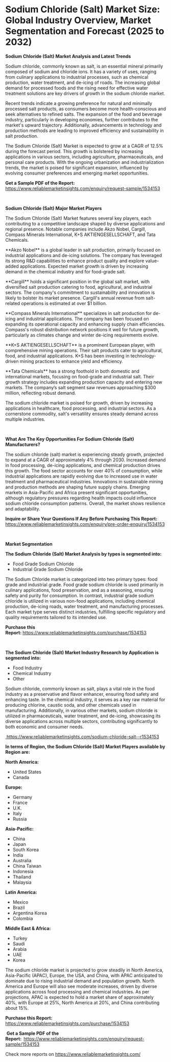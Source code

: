 <p><h1>Sodium Chloride (Salt) Market Size: Global Industry Overview, Market Segmentation and Forecast (2025 to 2032)</h1></p><p><strong>Sodium Chloride (Salt) Market Analysis and Latest Trends</strong></p>
<p><p>Sodium chloride, commonly known as salt, is an essential mineral primarily composed of sodium and chloride ions. It has a variety of uses, ranging from culinary applications to industrial processes, such as chemical production, water treatment, and de-icing of roads. The increasing global demand for processed foods and the rising need for effective water treatment solutions are key drivers of growth in the sodium chloride market.</p><p>Recent trends indicate a growing preference for natural and minimally processed salt products, as consumers become more health-conscious and seek alternatives to refined salts. The expansion of the food and beverage industry, particularly in developing economies, further contributes to the market's upward trajectory. Additionally, advancements in technology and production methods are leading to improved efficiency and sustainability in salt production.</p><p>The Sodium Chloride (Salt) Market is expected to grow at a CAGR of 12.5% during the forecast period. This growth is bolstered by increasing applications in various sectors, including agriculture, pharmaceuticals, and personal care products. With the ongoing urbanization and industrialization trends, the market is poised for significant expansion, influenced by evolving consumer preferences and emerging market opportunities.</p></p>
<p><strong>Get a Sample PDF of the Report:&nbsp;</strong> <a href="https://www.reliablemarketinsights.com/enquiry/request-sample/1534153?utm_campaign=3317&utm_medium=2&utm_source=Github&utm_content=ia&utm_term=02042025&utm_id=sodium-chloride-salt">https://www.reliablemarketinsights.com/enquiry/request-sample/1534153</a></p>
<p>&nbsp;</p>
<p><strong>Sodium Chloride (Salt) Major Market Players</strong></p>
<p><p>The Sodium Chloride (Salt) Market features several key players, each contributing to a competitive landscape shaped by diverse applications and regional presence. Notable companies include Akzo Nobel, Cargill, Compass Minerals International, K+S AKTIENGESELLSCHAFT, and Tata Chemicals.</p><p>**Akzo Nobel** is a global leader in salt production, primarily focused on industrial applications and de-icing solutions. The company has leveraged its strong R&D capabilities to enhance product quality and explore value-added applications. Expected market growth is driven by increasing demand in the chemical industry and for food-grade salt.</p><p>**Cargill** holds a significant position in the global salt market, with diversified salt production catering to food, agricultural, and industrial sectors. The company's commitment to sustainability and innovation is likely to bolster its market presence. Cargill's annual revenue from salt-related operations is estimated at over $1 billion.</p><p>**Compass Minerals International** specializes in salt production for de-icing and industrial applications. The company has been focused on expanding its operational capacity and enhancing supply chain efficiencies. Compass's robust distribution network positions it well for future growth, particularly as climates change and winter de-icing requirements evolve.</p><p>**K+S AKTIENGESELLSCHAFT** is a prominent European player, with comprehensive mining operations. Their salt products cater to agricultural, food, and industrial applications. K+S has been investing in technology-driven mining practices to enhance yield and efficiency.</p><p>**Tata Chemicals** has a strong foothold in both domestic and international markets, focusing on food-grade and industrial salt. Their growth strategy includes expanding production capacity and entering new markets. The company’s salt segment saw revenues approaching $300 million, reflecting robust demand.</p><p>The sodium chloride market is poised for growth, driven by increasing applications in healthcare, food processing, and industrial sectors. As a cornerstone commodity, salt's versatility ensures steady demand across multiple industries.</p></p>
<p>&nbsp;</p>
<p><strong>What Are The Key Opportunities For Sodium Chloride (Salt) Manufacturers?</strong></p>
<p><p>The sodium chloride (salt) market is experiencing steady growth, projected to expand at a CAGR of approximately 4% through 2030. Increased demand in food processing, de-icing applications, and chemical production drives this growth. The food sector accounts for over 40% of consumption, while industrial applications are rapidly evolving due to increased use in water treatment and pharmaceutical industries. Innovations in sustainable mining and production methods are shaping future supply chains. Emerging markets in Asia-Pacific and Africa present significant opportunities, although regulatory pressures regarding health impacts could influence sodium chloride consumption patterns. Overall, the market shows resilience and adaptability.</p></p>
<p><strong>Inquire or Share Your Questions If Any Before Purchasing This Report:</strong> <a href="https://www.reliablemarketinsights.com/enquiry/pre-order-enquiry/1534153?utm_campaign=3317&utm_medium=2&utm_source=Github&utm_content=ia&utm_term=02042025&utm_id=sodium-chloride-salt">https://www.reliablemarketinsights.com/enquiry/pre-order-enquiry/1534153</a></p>
<p>&nbsp;</p>
<p><strong>Market Segmentation</strong></p>
<p><strong>The Sodium Chloride (Salt) Market Analysis by types is segmented into:</strong></p>
<p><ul><li>Food Grade Sodium Chloride</li><li>Industrial Grade Sodium Chloride</li></ul></p>
<p><p>The Sodium Chloride market is categorized into two primary types: food grade and industrial grade. Food grade sodium chloride is used primarily in culinary applications, food preservation, and as a seasoning, ensuring safety and purity for consumption. In contrast, industrial grade sodium chloride is utilized in various non-food applications, including chemical production, de-icing roads, water treatment, and manufacturing processes. Each market type serves distinct industries, fulfilling specific regulatory and quality requirements tailored to its intended use.</p></p>
<p><strong>Purchase this Report:&nbsp;</strong><a href="https://www.reliablemarketinsights.com/purchase/1534153?utm_campaign=3317&utm_medium=2&utm_source=Github&utm_content=ia&utm_term=02042025&utm_id=sodium-chloride-salt">https://www.reliablemarketinsights.com/purchase/1534153</a></p>
<p>&nbsp;</p>
<p><strong>The Sodium Chloride (Salt) Market Industry Research by Application is segmented into:</strong></p>
<p><ul><li>Food Industry</li><li>Chemical Industry</li><li>Other</li></ul></p>
<p><p>Sodium chloride, commonly known as salt, plays a vital role in the food industry as a preservative and flavor enhancer, ensuring food safety and enhancing taste. In the chemical industry, it serves as a key raw material for producing chlorine, caustic soda, and other chemicals used in manufacturing. Additionally, in various other markets, sodium chloride is utilized in pharmaceuticals, water treatment, and de-icing, showcasing its diverse applications across multiple sectors, contributing significantly to both economic and consumer needs.</p></p>
<p><a href="https://www.reliablemarketinsights.com/sodium-chloride-salt--r1534153?utm_campaign=3317&utm_medium=2&utm_source=Github&utm_content=ia&utm_term=02042025&utm_id=sodium-chloride-salt">&nbsp;https://www.reliablemarketinsights.com/sodium-chloride-salt--r1534153</a></p>
<p><strong>In terms of Region, the Sodium Chloride (Salt) Market Players available by Region are:</strong></p>
<p>
    <p> <strong> North America: </strong>
        <ul>
            <li>United States</li>
            <li>Canada</li>
        </ul>
        </p> 
    <p> <strong> Europe: </strong>
        <ul>
            <li>Germany</li>
            <li>France</li>
            <li>U.K.</li>
            <li>Italy</li>
            <li>Russia</li>
        </ul>
        </p> 
    <p> <strong> Asia-Pacific: </strong>
        <ul>
            <li>China</li>
            <li>Japan</li>
            <li>South Korea</li>
            <li>India</li>
            <li>Australia</li>
            <li>China Taiwan</li>
            <li>Indonesia</li>
            <li>Thailand</li>
            <li>Malaysia</li>
        </ul>
        </p> 
    <p> <strong> Latin America: </strong>
        <ul>
            <li>Mexico</li>
            <li>Brazil</li>
            <li>Argentina Korea</li>
            <li>Colombia</li>
        </ul>
        </p> 
    <p> <strong> Middle East & Africa: </strong>
        <ul>
            <li>Turkey</li>
            <li>Saudi</li>
            <li>Arabia</li>
            <li>UAE</li>
            <li>Korea</li>
        </ul>
    </p>
    </p>
<p><p>The sodium chloride market is projected to grow steadily in North America, Asia-Pacific (APAC), Europe, the USA, and China, with APAC anticipated to dominate due to rising industrial demand and population growth. North America and Europe will also see moderate increases, driven by diverse applications across food processing and chemical industries. As per projections, APAC is expected to hold a market share of approximately 40%, with Europe at 25%, North America at 20%, and China contributing about 15%.</p></p>
<p><strong>Purchase this Report: </strong><a href="https://www.reliablemarketinsights.com/purchase/1534153?utm_campaign=3317&utm_medium=2&utm_source=Github&utm_content=ia&utm_term=02042025&utm_id=sodium-chloride-salt">https://www.reliablemarketinsights.com/purchase/1534153</a></p>
<p>&nbsp;<strong>Get a Sample PDF of the Report:&nbsp;&nbsp;</strong><a href="https://www.reliablemarketinsights.com/enquiry/request-sample/1534153?utm_campaign=3317&utm_medium=2&utm_source=Github&utm_content=ia&utm_term=02042025&utm_id=sodium-chloride-salt">https://www.reliablemarketinsights.com/enquiry/request-sample/1534153</a></p>
<p><strong></strong></p>
<p>Check more reports on <a href="https://www.reliablemarketinsights.com/?utm_campaign=3317&utm_medium=2&utm_source=Github&utm_content=ia&utm_term=02042025&utm_id=sodium-chloride-salt">https://www.reliablemarketinsights.com/</a></p>